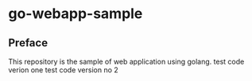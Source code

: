# go-webapp-sample



## Preface
This repository is the sample of web application using golang.
test code verion one
test code version no 2
